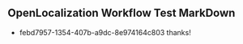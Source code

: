 ## OpenLocalization Workflow Test MarkDown
* febd7957-1354-407b-a9dc-8e974164c803 thanks!

<!--HONumber=Sep16_HO1-->



